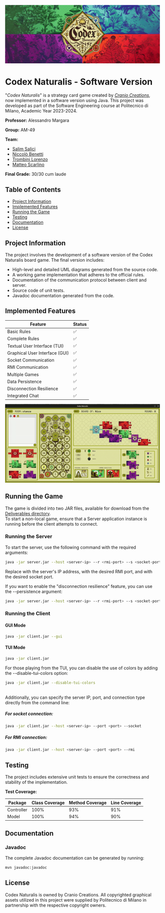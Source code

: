 
<img src="src/main/resources/it/polimi/ingsw/am49/images/readME_images/codex_banner.png" alt="Game Logo"/>

# Codex Naturalis - Software Version

"*Codex Naturalis*" is a strategy card game created by *[Cranio Creations](https://www.craniocreations.it/)*, now implemented in a software version using Java. This project was developed as part of the Software Engineering course at Politecnico di Milano, Academic Year 2023-2024.

**Professor:** Alessandro Margara

**Group:** AM-49

**Team:**
- [Salim Salici](https://github.com/SalimSalici)
- [Niccolò Benetti](https://github.com/NiccoloBenetti)
- [Trombini Lorenzo](https://github.com/L-Trombini-Polimi)
- [Matteo Scarlino](https://github.com/mttscrl)

**Final Grade:** 30/30 cum laude

## Table of Contents

- [Project Information](#project-information)
- [Implemented Features](#implemented-features)
- [Running the Game](#running-the-game)
- [Testing](#testing)
- [Documentation](#documentation)
- [License](#license)

## Project Information

The project involves the development of a software version of the Codex Naturalis board game. The final version includes:
- High-level and detailed UML diagrams generated from the source code.
- A working game implementation that adheres to the official rules.
- Documentation of the communication protocol between client and server.
- Source code of unit tests.
- Javadoc documentation generated from the code.

## Implemented Features

| Feature                        | Status             |
|--------------------------------|--------------------|
| Basic Rules                    | :white_check_mark: |
| Complete Rules                 | :white_check_mark: |
| Textual User Interface (TUI)   | :white_check_mark: |
| Graphical User Interface (GUI) | :white_check_mark: |
| Socket Communication           | :white_check_mark: |
| RMI Communication              | :white_check_mark: |
| Multiple Games                 | :white_check_mark: |
| Data Persistence               | :white_check_mark: |
| Disconnection Resilience       | :white_check_mark: |
| Integrated Chat                | :white_check_mark: |

<img src="src/main/resources/it/polimi/ingsw/am49/images/readme_pictures/gui_gameplay.gif" alt="menu" />

## Running the Game
The game is divided into two JAR files, available for download from the [Deliverables directory](/deliverables/jar).
<br>To start a non-local game, ensure that a Server application instance is running before the client attempts to connect.</br>


### Running the Server
To start the server, use the following command with the required arguments:

```sh
java -jar server.jar --host <server-ip> --r <rmi-port> --s <socket-port>
```
Replace <server-ip> with the server's IP address, <rmi-port> with the desired RMI port, and <socket-port> with the desired socket port.

If you want to enable the "disconnection resilience" feature, you can use the --persistence argument:
```sh
java -jar server.jar --host <server-ip> --r <rmi-port> --s <socket-port> --persistence
```

### Running the Client

#### GUI Mode

```sh
java -jar client.jar --gui
```

#### TUI Mode

```sh
java -jar client.jar
```

For those playing from the TUI, you can disable the use of colors by adding the --disable-tui-colors option:

```sh
java -jar client.jar --disable-tui-colors
```
\
Additionally, you can specify the server IP, port, and connection type directly from the command line:

 ##### For socket connection:
```sh
java -jar client.jar --host <server-ip> --port <port> --socket
```

##### For RMI connection:
```sh
java -jar client.jar --host <server-ip> --port <port> --rmi
```

## Testing

The project includes extensive unit tests to ensure the correctness and stability of the implementation.

**Test Coverage:**

| Package    | Class Coverage | Method Coverage | Line Coverage |
|------------|----------------|-----------------|---------------|
| Controller | 100%           | 93%             | 91%           |
| Model      | 100%           | 94%             | 90%           |    

## Documentation

### Javadoc

The complete Javadoc documentation can be generated by running:

```sh
mvn javadoc:javadoc
```

## License

Codex Naturalis is owned by Cranio Creations. All copyrighted graphical assets utilized in this project were supplied by Politecnico di Milano in partnership with the respective copyright owners.
